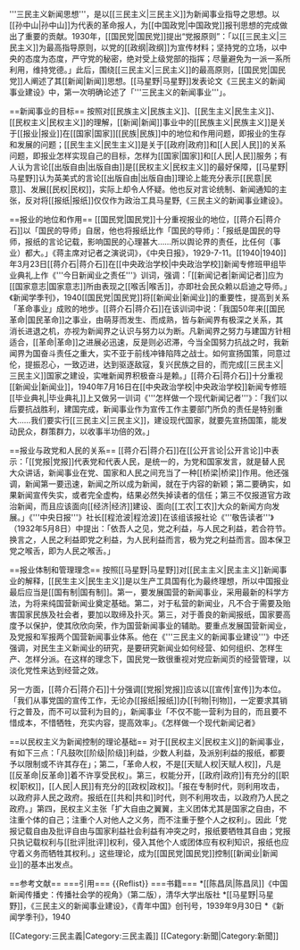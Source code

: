 '''三民主义新闻思想'''，是以[[三民主义|三民主义]]为新闻事业指导之思想。以[[孙中山|孙中山]]为代表的革命报人，为[[中国政党|中国政党]]报刊思想的完成做出了重要的贡献。1930年，[[国民党|国民党]]提出“党报原则”：「以[[三民主义|三民主义]]为最高指导原则，以党的[[政纲|政纲]]为宣传材料；坚持党的立场，以中央的态度为态度，严守党的秘密，绝对受上级党部的指挥；尽量避免为一派一系所利用，维持党德。」此后，围绕[[三民主义|三民主义]]的最高原则，[[国民党|国民党]]人阐述了其[[新闻|新闻]]思想。[[马星野|马星野]]发表论文《三民主义的新闻事业建设》中，第一次明确论述了「'''三民主义的新闻事业'''」。
	
==新闻事业的目标==
按照对[[民族主义|民族主义]]、[[民生主义|民生主义]]、[[民权主义|民权主义]]的理解，[[新闻|新闻]]事业中的[[民族主义|民族主义]]是关于[[报业|报业]]在[[国家|国家]][[民族|民族]]中的地位和作用问题，即报业的生存和发展的问题；[[民生主义|民生主义]]是关于[[政府|政府]]和[[人民|人民]]的关系问题，即报业怎样实现自己的目标，怎样为[[国家|国家]]和[[人民|人民]]服务；有人认为言论[[出版自由|出版自由]]是[[民权主义|民权主义]]的最好保障，[[马星野|马星野]]认为英美式的言论[[出版自由|出版自由]]理论上能充分表示[[民意|民意]]、发展[[民权|民权]]，实际上却令人怀疑。他也反对言论统制、新闻通知的主张，反对将[[报纸|报纸]]仅仅作为政治工具<ref>马星野,《三民主义的新闻事业建设》</ref>。
	
==报业的地位和作用==
[[国民党|国民党]]十分重视报业的地位，[[蒋介石|蒋介石]]以「国民的导师」自居，他也将报纸比作「国民的导师」：「报纸是国民的导师，报纸的言论记载，影响国民的心理甚大……所以舆论界的责任，比任何（事业）都大。」<ref>《蒋主席对记者之演说词》，《中央日报》，1929-7-11</ref>。[[1940|1940]]年3月23日[[蒋介石|蒋介石]]在[[中央政治学校|中央政治学校]]新闻专修班甲组毕业典礼上作《'''今日新闻业之责任'''》训词，强调：「[[新闻记者|新闻记者]]应为[[国家意志|国家意志]]所由表现之[[喉舌|喉舌]]，亦即社会民众赖以启迪之导师。」<ref name="《新闻学季刊》，1940">《新闻学季刊》，1940</ref>[[国民党|国民党]]将[[新闻业|新闻业]]的重要性，提高到关系「革命事业」成败的地步。[[蒋介石|蒋介石]]在该训词中说：「我国50年来[[国民革命|国民革命]]之事业，由萌芽而发生、而成熟，皆与新闻界有极深之关系，其消长进退之机，亦视为新闻界之认识与努力以为断。凡新闻界之努力与建国方针相适合，[[革命|革命]]之进展必迅速，反是则必迟滞，今当全国努力抗战之时，我新闻界为国奋斗责任之重大，实不亚于前线冲锋陷阵之战士。如何宣扬国策，同意过伦，提振忍心，一致迈进，达到驱逐敌寇，复兴民族之目的，而完成[[三民主义|三民主义]]国家之建设，实唯新闻界积极奋斗是赖。」[[蒋介石|蒋介石]]十分重视[[新闻业|新闻业]]，1940年7月16日在[[中央政治学校|中央政治学校]]新闻专修班[[毕业典礼|毕业典礼]]上又做另一训词《'''怎样做一个现代新闻记者'''》<ref name="《新闻学季刊》，1940"/>：「我们以后要抗战胜利，建国完成，新闻事业作为宣传工作主要部门所负的责任是特别重大……我们要实行[[三民主义|三民主义]]，建设现代国家，就要先宣扬国策，能发动民众，群策群力，以收事半功倍的效。」

==报业与政党和人民的关系==
[[蒋介石|蒋介石]]在[[公开言论|公开言论]]中表示：「[[党报|党报]]代表党和代表人民，是统一的，为党和国家发言，就是替人民大众讲话，新闻事业在党、国家和人民之间充当了一种[[桥梁|桥梁]]作用。他还强调，新闻第一要迅速，新闻之所以成为新闻，就在于内容的新颖；第二要确实，如果新闻宣传失实，或者完全虚构，结果必然失掉读者的信任；第三不仅报道官方政治新闻，而且应该面向[[经济|经济]]建设、面向[[工农|工农]]大众的新闻方向发展。」《'''中央日报'''》社长[[程沧波|程沧波]]在该组该报社论《'''敬告读者'''》（1932年5月8日）中提出：「依吾人之见，党之利益，与人民之利益，若合符节。换言之，人民之利益即党之利益，为人民利益而言，极为党之利益而言。固本保卫党之喉舌，即为人民之喉舌。」

==报业体制和管理理念==
按照[[马星野|马星野]]对[[民主主义|民主主义]]新闻事业的解释，[[民生主义|民生主义]]是以生产工具国有化为最终理想，所以中国报业最后应当是[[国有制|国有制]]。第一，要发展国营的新闻事业，采用最新的科学方法，为将来纯国营新闻业奠定基础。第二，对于私营的新闻业，凡不合于需要及贻害国家民族及社会者，要加以取缔及扑灭。第三，对于善良的新闻报纸，国家要高度予以保护，使其欣欣向荣，作为国营新闻事业的辅助。要重点发展国营新闻业，及党报和军报两个国营新闻事业体系。他在《'''三民主义的新闻事业建设'''》中还强调，对民生主义新闻业的研究，是要研究新闻业如何经营、如何组织、怎样生产、怎样分派。在这样的理念下，国民党一致很重视对党应新闻页的经营管理，以淡化党性来达到经营之效。

另一方面，[[蒋介石|蒋介石]]十分强调[[党报|党报]]应该以[[宣传|宣传]]为本位。「我们从事党国的宣传工作，无论办[[报纸|报纸]]办[[刊物|刊物]]，一定要求其销行之普及，而不可以营利为目的」，新闻事业「不仅不能一营利为目的，而且要不惜成本，不惜牺牲，充实内容，提高效率」。<ref>《怎样做一个现代新闻记者》</ref>

==以民权主义为新闻控制的理论基础==
对于[[民权主义|民权主义]]的新闻事业，有如下三点：「凡鼓吹[[阶级|阶级]]利益，少数人利益，及派别利益的报纸，都要予以限制或不许其存在」；第二，「革命人权，不是[[天赋人权|天赋人权]]，凡是[[反革命|反革命]]着不许享受民权」。第三，权能分开，[[政府|政府]]有充分的[[职权|职权]]，[[人民|人民]]有充分的[[政权|政权]]。「报在专制时代，则利用攻击，以政府非人民之政府。报纸在[[共和|共和]]时代，则不利用攻击，以政府乃人民之政府。」第四，民权主义主张「扩大自由之翼翼，主义团体尤其是国家之自由，不注重个体的自己；注重个人对他人之义务，而不注重于整个人之权利」。因此「党报记载自由及批评自由与国家利益社会利益有冲突之时，报纸要牺牲其自由；党报只执记载权利与[[批评|批评]]权利，侵入其他个人或团体应有权利知识，报纸也应守着义务而牺牲其权利。」这些理论，成为[[国民党|国民党]]控制[[新闻业|新闻业]]的基本出发点。

==参考文献==
===引用===
{{Reflist}}
===书籍===
*[[陈昌凤|陈昌凤]]《中国新闻传播史：传播社会学的视角》（第二版），清华大学出版社
*[[马星野|马星野]]，《三民主义的新闻事业建设》，《青年中国》创刊号，1939年9月30日
*《新闻学季刊》，1940

[[Category:三民主義|Category:三民主義]]
[[Category:新聞|Category:新聞]]